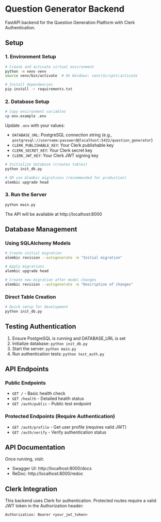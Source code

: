 # Question Generator Backend

FastAPI backend for the Question Generation Platform with Clerk Authentication.

## Setup

### 1. Environment Setup
```bash
# Create and activate virtual environment
python -m venv venv
source venv/bin/activate  # On Windows: venv\Scripts\activate

# Install dependencies
pip install -r requirements.txt
```

### 2. Database Setup
```bash
# Copy environment variables
cp env.example .env
```

Update `.env` with your values:
- `DATABASE_URL`: PostgreSQL connection string (e.g., `postgresql://username:password@localhost:5432/question_generator`)
- `CLERK_PUBLISHABLE_KEY`: Your Clerk publishable key
- `CLERK_SECRET_KEY`: Your Clerk secret key
- `CLERK_JWT_KEY`: Your Clerk JWT signing key

```bash
# Initialize database (creates tables)
python init_db.py

# OR use Alembic migrations (recommended for production)
alembic upgrade head
```

### 3. Run the Server
```bash
python main.py
```

The API will be available at http://localhost:8000

## Database Management

### Using SQLAlchemy Models
```bash
# Create initial migration
alembic revision --autogenerate -m "Initial migration"

# Apply migrations
alembic upgrade head

# Create new migration after model changes
alembic revision --autogenerate -m "Description of changes"
```

### Direct Table Creation
```bash
# Quick setup for development
python init_db.py
```

## Testing Authentication

1. Ensure PostgreSQL is running and DATABASE_URL is set
2. Initialize database: `python init_db.py`
3. Start the server: `python main.py`
4. Run authentication tests: `python test_auth.py`

## API Endpoints

### Public Endpoints
- `GET /` - Basic health check
- `GET /health` - Detailed health status
- `GET /auth/public` - Public test endpoint

### Protected Endpoints (Require Authentication)
- `GET /auth/profile` - Get user profile (requires valid JWT)
- `GET /auth/verify` - Verify authentication status

## API Documentation

Once running, visit:
- Swagger UI: http://localhost:8000/docs
- ReDoc: http://localhost:8000/redoc

## Clerk Integration

This backend uses Clerk for authentication. Protected routes require a valid JWT token in the Authorization header:

```
Authorization: Bearer <your_jwt_token>
``` 